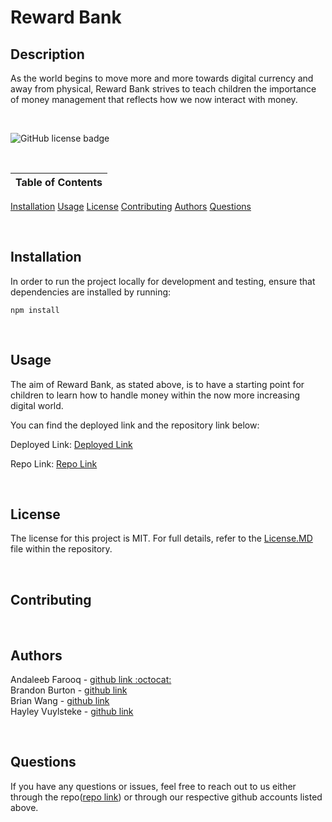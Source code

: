 # Reward Bank

## Description
As the world begins to move more and more towards digital currency and away from physical, Reward Bank strives to teach children the importance of money management that reflects how we now interact with money.

<br />

![GitHub license badge](https://img.shields.io/badge/license-MIT-orange)

<br />

Table of Contents |
-------------------|
[Installation](#Installation)
[Usage](#Usage)
[License](#License)
[Contributing](#Contributing)
[Authors](#Authors)
[Questions](#Questions)

<br />

## Installation

In order to run the project locally for development and testing, ensure that dependencies are installed by running:

`npm install`

<br />

## Usage

The aim of Reward Bank, as stated above, is to have a starting point for children to learn how to handle money within the now more increasing digital world.

<!-- more detailed description of the application -->

You can find the deployed link and the repository link below:

Deployed Link: [Deployed Link]()

Repo Link: [Repo Link](https://github.com/UTBootCampGroup2Project2/reward-bank)


<!-- Insert image/gif of image or link to videowalkthrough -->

<br />

##  License

The license for this project is MIT. For full details, refer to the [License.MD](LICENSE) file within the repository.

<br />

## Contributing

<!-- How do we want people to contribute to them? -->

<br />

## Authors

<!-- add authors and github links -->
Andaleeb Farooq - [github link :octocat:](https://github.com/cerafinn) <br />
Brandon Burton - [github link](https://github.com/Menkoi) <br />
Brian Wang - [github link](https://github.com/BrianCKWang) <br />
Hayley Vuylsteke - [github link](https://github.com/hayleyvuylsteke)

<br />

## Questions

If you have any questions or issues, feel free to reach out to us either through the repo([repo link](https://github.com/UTBootCampGroup2Project2)) or through our respective github accounts listed above.